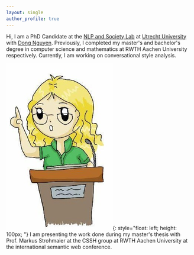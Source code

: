 ```yaml
---
layout: single
author_profile: true
---
```


Hi, I am a PhD Candidate at the [NLP and Society Lab](https://nlpsoc.github.io/) at [Utrecht University](https://www.uu.nl/en) with [Dong Nguyen](https://dongnguyen.nl/). Previously, I completed my master's and bachelor's degree in computer science and mathematics at RWTH Aachen University respectively. Currently, I am working on conversational style analysis.

![drawn Anna presents](./assets/images/talk.jpg){: style="float: left; height: 100px; "}
I am presenting the work done during my master's thesis with Prof. Markus Strohmaier at the CSSH group at RWTH Aachen University at the international semantic web conference.

